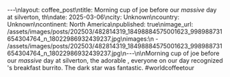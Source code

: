 ---\nlayout: coffee_post\ntitle: Morning cup of joe before our _massive_ day at silverton, th\ndate: 2025-03-06\ncity: Unknown\ncountry: Unknown\ncontinent: North America\npublished: true\nimage_url: /assets/images/posts/202503/482814319_18498884575001623_998988731654304764_n_18022986932439237.jpg\nimages:\n  - /assets/images/posts/202503/482814319_18498884575001623_998988731654304764_n_18022986932439237.jpg\n---\n\nMorning cup of joe before our _massive_ day at silverton, the adorable , everyone on our day recognized 's breakfast burrito.  The dark star was fantastic. #worldcoffeetour